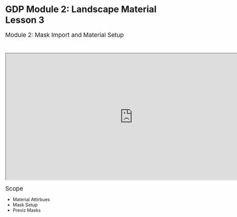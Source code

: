# GDP Module 2: Landscape Material Lesson 3

<p><span style="font-size: 14pt;">Module 2: Mask Import and Material Setup</span></p>
<p>&nbsp;</p>
<p><iframe title="YouTube video player" src="https://www.youtube.com/embed/B0dwGSgxqyA" width="800" height="400" allowfullscreen="allowfullscreen" allow="accelerometer; autoplay; clipboard-write; encrypted-media; gyroscope; picture-in-picture; web-share"></iframe></p>
<p><span style="font-size: 14pt;">Scope</span></p>
<ul>
<li>Material Attirbues</li>
<li>Mask Setup</li>
<li>Previz Masks</li>
</ul>